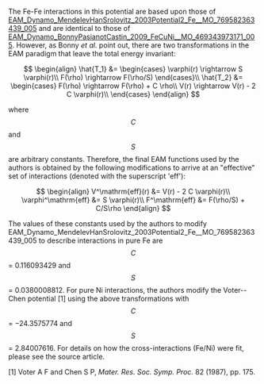 The Fe-Fe interactions in this potential are based upon those of  [EAM_Dynamo_MendelevHanSrolovitz_2003Potential2_Fe__MO_769582363439_005](https://openkim.org/cite/MO_769582363439_005) and are identical to those of [EAM_Dynamo_BonnyPasianotCastin_2009_FeCuNi__MO_469343973171_005](https://openkim.org/cite/MO_469343973171_005).  However, as Bonny *et al.* point out, there are two transformations in the EAM paradigm that leave the total energy invariant:

$$
\begin{align}
\hat{T_1} &= \begin{cases}
                         \varphi(r) \rightarrow S \varphi(r)\\
                         F(\rho) \rightarrow F(\rho/S)
                     \end{cases}\\
\hat{T_2} &= \begin{cases}
                         F(\rho) \rightarrow F(\rho) + C \rho\\
                         V(r) \rightarrow V(r) - 2 C \varphi(r)\\
                     \end{cases}
\end{align}
$$

where $$C$$ and $$S$$ are arbitrary constants.  Therefore, the final EAM functions used by the authors is obtained by the following modifications to arrive at an "effective" set of interactions (denoted with the superscript 'eff'):

$$
\begin{align}
V^\mathrm{eff}(r) &= V(r) - 2 C \varphi(r)\\
\varphi^\mathrm{eff} &= S \varphi(r)\\
F^\mathrm{eff} &= F(\rho/S) + C/S\rho
\end{align}
$$

The values of these constants used by the authors to modify EAM_Dynamo_MendelevHanSrolovitz_2003Potential2_Fe__MO_769582363439_005 to describe interactions in pure Fe are $$C$$ = 0.116093429 and $$S$$ = 0.0380008812.  For pure Ni interactions, the authors modify the Voter--Chen potential [1] using the above transformations with $$C$$ = −24.3575774 and $$S$$ = 2.84007616.  For details on how the cross-interactions (Fe/Ni) were fit, please see the source article.

[1] Voter A F and Chen S P, *Mater. Res. Soc. Symp. Proc.* 82 (1987), pp. 175.
